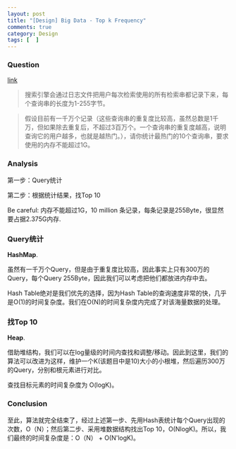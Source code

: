 ```yaml
---
layout: post
title: "[Design] Big Data - Top k Frequency"
comments: true
category: Design
tags: [  ]
---
```


### Question 

[link](http://blog.csdn.net/v_JULY_v/article/details/6256463)

> 搜索引擎会通过日志文件把用户每次检索使用的所有检索串都记录下来，每个查询串的长度为1-255字节。

> 假设目前有一千万个记录（这些查询串的重复度比较高，虽然总数是1千万，但如果除去重复后，不超过3百万个。一个查询串的重复度越高，说明查询它的用户越多，也就是越热门。），请你统计最热门的10个查询串，要求使用的内存不能超过1G。

### Analysis

第一步：Query统计

第二步：根据统计结果，找Top 10

Be careful: 内存不能超过1G，10 million 条记录，每条记录是255Byte，很显然要占据2.375G内存. 

### Query统计

__HashMap__. 

虽然有一千万个Query，但是由于重复度比较高，因此事实上只有300万的Query，每个Query 255Byte，因此我们可以考虑把他们都放进内存中去。

Hash Table绝对是我们优先的选择，因为Hash Table的查询速度非常的快，几乎是O(1)的时间复杂度。我们在O(N)的时间复杂度内完成了对该海量数据的处理。

### 找Top 10

__Heap__. 

借助堆结构，我们可以在log量级的时间内查找和调整/移动。因此到这里，我们的算法可以改进为这样，维护一个K(该题目中是10)大小的小根堆，然后遍历300万的Query，分别和根元素进行对比。

查找目标元素的时间复杂度为 O(logK)。

### Conclusion

至此，算法就完全结束了，经过上述第一步、先用Hash表统计每个Query出现的次数，O（N）；然后第二步、采用堆数据结构找出Top 10，O(NlogK)。所以，我们最终的时间复杂度是：O（N） + O(N'logK)。


